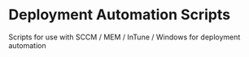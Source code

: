 # Deployment Automation Scripts
Scripts for use with SCCM / MEM / InTune / Windows for deployment automation
